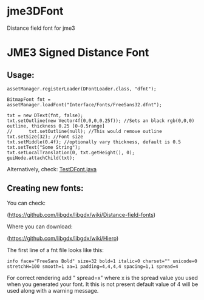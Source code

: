 # jme3DFont
Distance field font for jme3
# JME3 Signed Distance Font

## Usage: 

```
assetManager.registerLoader(DFontLoader.class, "dfnt");
		
BitmapFont fnt = assetManager.loadFont("Interface/Fonts/FreeSans32.dfnt");

txt = new DText(fnt, false);
txt.setOutline(new Vector4f(0,0,0,0.25f)); //Sets an black rgb(0,0,0) outline, thickness 0.25 [0-0.5range]
//		txt.setOutline(null); //This would remove outline
txt.setSize(32); //Font size
txt.setMiddle(0.4f); //optionally vary thickness, default is 0.5
txt.setText("Some String");
txt.setLocalTranslation(0, txt.getHeight(), 0);
guiNode.attachChild(txt);

```

Alternatively, check:
[TestDFont.java](src/jme3test/gui/TestDFont.java)


## Creating new fonts:

You can check:

(https://github.com/libgdx/libgdx/wiki/Distance-field-fonts)

Where you can download:

(https://github.com/libgdx/libgdx/wiki/Hiero)

The first line of a fnt file looks like this:
```
info face="FreeSans Bold" size=32 bold=1 italic=0 charset="" unicode=0 stretchH=100 smooth=1 aa=1 padding=4,4,4,4 spacing=1,1 spread=4
```
For correct rendering add " spread=x" where x is the spread value you used when you generated your font.
It this is not present default value of 4 will be used along with a warning message.
